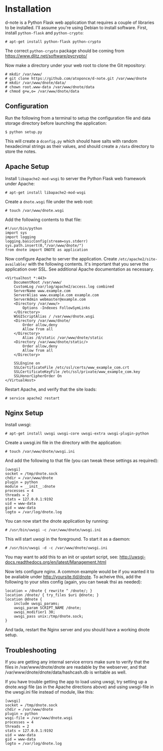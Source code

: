 Installation
============

d-note is a Python Flask web application that requires a couple of libraries to
be installed. I&#39;ll assume you&#39;re using Debian to install software. First,
install `python-flask` and `python-crypto`:

    # apt-get install python-flask python-crypto

The correct `python-crypto` package should be coming from
https://www.dlitz.net/software/pycrypto/

Now make a directory under your web root to clone the Git repository:

    # mkdir /var/www/
    # git clone https://github.com/atoponce/d-note.git /var/www/dnote
    # mkdir /var/www/dnote/data/
    # chown root.www-data /var/www/dnote/data
    # chmod g+w,o= /var/www/dnote/data

Configuration
-------------
Run the following from a terminal to setup the configuration file and data
storage directory before launching the application:

    $ python setup.py

This will create a `dconfig.py` which should have salts with random hexadecimal
strings as their values, and should create a `/data` directory to store the
notes.

Apache Setup
------------
Install `libapache2-mod-wsgi` to server the Python Flask web framework under
Apache:

    # apt-get install libapache2-mod-wsgi

Create a `dnote.wsgi` file under the web root:

    # touch /var/www/dnote.wsgi

Add the following contents to that file:

    #!/usr/bin/python
    import sys
    import logging
    logging.basicConfig(stream=sys.stderr)
    sys.path.insert(0,"/var/www/dnote/")
    from dnote import DNOTE as application
 
Now configure Apache to server the application. Create
`/etc/apache2/site-available/` with the following contents. It&#39;s important
that you serve the application over SSL. See additional Apache documentation as
necessary.

    <Virtualhost *:443>
        DocumentRoot /var/www/
        CustomLog /var/log/apache2/access.log combined
        ServerName www.example.com
        ServerAlias www.example.com example.com
        ServerAdmin webmaster@example.com
        <Directory /var/www/>
            Options -Indexes FollowSymLinks
        </Directory>
        WSGIScriptAlias / /var/www/dnote.wsgi
        <Directory /var/www/dnote/
            Order allow,deny
            Allow from all
        </Directory>
            Alias /d/static /var/www/dnote/static
        <Directory /var/www/dnote/static/>
            Order allow,deny
            Allow from all
        </Directory>

        SSLEngine on
        SSLCertificateFile /etc/ssl/certs/www_example_com.crt
        SSLCertificateKeyFile /etc/ssl/private/www_example_com.key
        SSLHonorCipherOrder On
    </VirtualHost>

Restart Apache, and verify that the site loads:

    # service apache2 restart

Nginx Setup
-----------
Install uwsgi:

    # apt-get install uwsgi uwsgi-core uwsgi-extra uwsgi-plugin-python
    
Create a uwsgi.ini file in the directory with the application:

    # touch /var/www/dnote/uwsgi.ini
    
And add the following to that file (you can tweak these settings as required):

    [uwsgi]
    socket = /tmp/dnote.sock
    chdir = /var/www/dnote
    plugin = python
    module = __init__:dnote
    processes = 4
    threads = 2
    stats = 127.0.0.1:9192
    uid = www-data
    gid = www-data
    logto = /var/log/dnote.log
    
You can now start the dnote application by running: 

    # /usr/bin/uwsgi -c /var/www/dnote/uwsgi.ini
    
This will start uwsgi in the foreground.  To start it as a
daemon:

    # /usr/bin/uwsgi -d -c /var/www/dnote/uwsgi.ini

You may want to add this to an init or upstart script, see:
http://uwsgi-docs.readthedocs.org/en/latest/Management.html
    
Now lets configure nginx. A common example would be if you wanted it 
to be avaliable under http://yoursite.tld/dnote. To acheive this, add
the following to your sites config (again, you can tweak thsi as needed):

    location = /dnote { rewrite ^ /dnote/; }
    location /dnote/ { try_files $uri @dnote; }
    location @dnote {
        include uwsgi_params;
        uwsgi_param SCRIPT_NAME /dnote;
        uwsgi_modifier1 30;
        uwsgi_pass unix:/tmp/dnote.sock;
    }

And tada, restart the Nginx server and you should have a working dnote setup.


Troubleshooting
---------------
If you are getting any internal service errors make sure to verify that the
files in /var/www/dnote/dnote are readable by the webserver, and that
/var/www/dnote/dnote/data/hashcash.db is writable as well.

If you have trouble getting the app to load using uwsgi, try setting up a
dnote.wsgi file (as in the Apache directions above) and using uwsgi-file
in the uwsgi.ini file instead of module, like this:

    [uwsgi]
    socket = /tmp/dnote.sock
    chdir = /var/www/dnote
    plugin = python
    wsgi-file = /var/www/dnote.wsgi
    processes = 4
    threads = 2
    stats = 127.0.0.1:9192
    uid = www-data
    gid = www-data
    logto = /var/log/dnote.log
